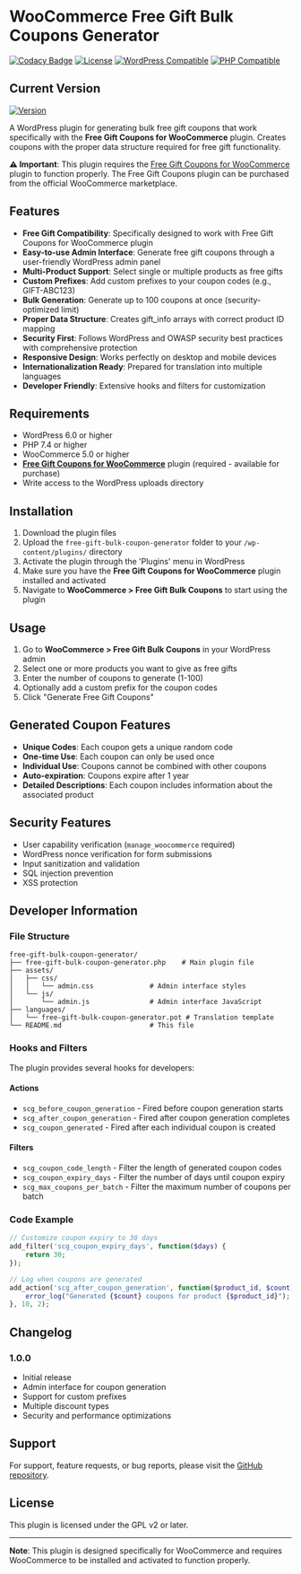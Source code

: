 # WooCommerce Free Gift Bulk Coupons Generator

[![Codacy Badge](https://app.codacy.com/project/badge/Grade/d81efac1703c4d3b8b998d2587cd696b)](https://app.codacy.com/gh/EngineScript/WooCommerce-Free-Gift-Bulk-Coupons-Generator/dashboard?utm_source=gh&utm_medium=referral&utm_content=&utm_campaign=Badge_grade)
[![License](https://img.shields.io/badge/License-GPL%20v3-green.svg?logo=gnu)](https://www.gnu.org/licenses/gpl-3.0.html)
[![WordPress Compatible](https://img.shields.io/badge/WordPress-6.0%2B-blue.svg?logo=wordpress)](https://wordpress.org/)
[![PHP Compatible](https://img.shields.io/badge/PHP-7.4%2B-purple.svg?logo=php)](https://www.php.net/)

## Current Version
[![Version](https://img.shields.io/badge/Version-1.0.0-orange.svg?logo=github)](https://github.com/EngineScript/WooCommerce-Free-Gift-Bulk-Coupons-Generator/releases/latest/download/free-gift-bulk-coupon-generator-1.0.0.zip)

A WordPress plugin for generating bulk free gift coupons that work specifically with the **Free Gift Coupons for WooCommerce** plugin. Creates coupons with the proper data structure required for free gift functionality.

**⚠️ Important**: This plugin requires the [Free Gift Coupons for WooCommerce](https://woocommerce.com/products/free-gift-coupons/) plugin to function properly. The Free Gift Coupons plugin can be purchased from the official WooCommerce marketplace.

## Features

- **Free Gift Compatibility**: Specifically designed to work with Free Gift Coupons for WooCommerce plugin
- **Easy-to-use Admin Interface**: Generate free gift coupons through a user-friendly WordPress admin panel
- **Multi-Product Support**: Select single or multiple products as free gifts
- **Custom Prefixes**: Add custom prefixes to your coupon codes (e.g., GIFT-ABC123)
- **Bulk Generation**: Generate up to 100 coupons at once (security-optimized limit)
- **Proper Data Structure**: Creates gift_info arrays with correct product ID mapping
- **Security First**: Follows WordPress and OWASP security best practices with comprehensive protection
- **Responsive Design**: Works perfectly on desktop and mobile devices
- **Internationalization Ready**: Prepared for translation into multiple languages
- **Developer Friendly**: Extensive hooks and filters for customization

## Requirements

- WordPress 6.0 or higher
- PHP 7.4 or higher
- WooCommerce 5.0 or higher
- **[Free Gift Coupons for WooCommerce](https://woocommerce.com/products/free-gift-coupons/)** plugin (required - available for purchase)
- Write access to the WordPress uploads directory

## Installation

1. Download the plugin files
2. Upload the `free-gift-bulk-coupon-generator` folder to your `/wp-content/plugins/` directory
3. Activate the plugin through the 'Plugins' menu in WordPress
4. Make sure you have the **Free Gift Coupons for WooCommerce** plugin installed and activated
5. Navigate to **WooCommerce > Free Gift Bulk Coupons** to start using the plugin

## Usage

1. Go to **WooCommerce > Free Gift Bulk Coupons** in your WordPress admin
2. Select one or more products you want to give as free gifts
3. Enter the number of coupons to generate (1-100)
4. Optionally add a custom prefix for the coupon codes
5. Click "Generate Free Gift Coupons"

## Generated Coupon Features

- **Unique Codes**: Each coupon gets a unique random code
- **One-time Use**: Each coupon can only be used once
- **Individual Use**: Coupons cannot be combined with other coupons
- **Auto-expiration**: Coupons expire after 1 year
- **Detailed Descriptions**: Each coupon includes information about the associated product

## Security Features

- User capability verification (`manage_woocommerce` required)
- WordPress nonce verification for form submissions
- Input sanitization and validation
- SQL injection prevention
- XSS protection

## Developer Information

### File Structure
```
free-gift-bulk-coupon-generator/
├── free-gift-bulk-coupon-generator.php    # Main plugin file
├── assets/
│   ├── css/
│   │   └── admin.css              # Admin interface styles
│   └── js/
│       └── admin.js               # Admin interface JavaScript
├── languages/
│   └── free-gift-bulk-coupon-generator.pot # Translation template
└── README.md                      # This file
```

### Hooks and Filters

The plugin provides several hooks for developers:

#### Actions
- `scg_before_coupon_generation` - Fired before coupon generation starts
- `scg_after_coupon_generation` - Fired after coupon generation completes
- `scg_coupon_generated` - Fired after each individual coupon is created

#### Filters
- `scg_coupon_code_length` - Filter the length of generated coupon codes
- `scg_coupon_expiry_days` - Filter the number of days until coupon expiry
- `scg_max_coupons_per_batch` - Filter the maximum number of coupons per batch

### Code Example

```php
// Customize coupon expiry to 30 days
add_filter('scg_coupon_expiry_days', function($days) {
    return 30;
});

// Log when coupons are generated
add_action('scg_after_coupon_generation', function($product_id, $count) {
    error_log("Generated {$count} coupons for product {$product_id}");
}, 10, 2);
```

## Changelog

### 1.0.0
- Initial release
- Admin interface for coupon generation
- Support for custom prefixes
- Multiple discount types
- Security and performance optimizations

## Support

For support, feature requests, or bug reports, please visit the [GitHub repository](https://github.com/EngineScript/WooCommerce-Free-Gift-Bulk-Coupons-Generator).

## License

This plugin is licensed under the GPL v2 or later.

---

**Note**: This plugin is designed specifically for WooCommerce and requires WooCommerce to be installed and activated to function properly.
